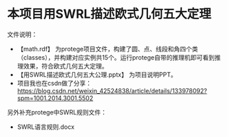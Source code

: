 # 本项目用SWRL描述欧式几何五大定理
文件说明：                
- 【math.rdf】 为protege项目文件，构建了圆、点、线段和角四个类（classes），并构建对应实例共15个。运行protege自带的推理机即可看到推理效果，符合欧式几何五大定理。        
- 【用SWRL描述欧式几何五大公理.pptx】 为项目说明PPT。                                   
- 项目我也在csdn做了分享：https://blog.csdn.net/weixin_42524838/article/details/133978092?spm=1001.2014.3001.5502

另外补充protege中SWRL规则文件：  
- SWRL语言规则.docx
